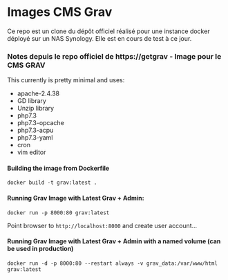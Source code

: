 # Images CMS Grav

Ce repo est un clone du dépôt officiel réalisé pour une instance docker déployé sur un NAS Synology.
Elle est en cours de test à ce jour.

### Notes depuis le repo officiel de https://getgrav - Image pour le CMS GRAV

This currently is pretty minimal and uses:

* apache-2.4.38
* GD library
* Unzip library
* php7.3
* php7.3-opcache
* php7.3-acpu
* php7.3-yaml
* cron
* vim editor

#### Building the image from Dockerfile

```
docker build -t grav:latest .
```

#### Running Grav Image with Latest Grav + Admin:

```
docker run -p 8000:80 grav:latest
```

Point browser to `http://localhost:8000` and create user account...

#### Running Grav Image with Latest Grav + Admin with a named volume (can be used in production)

```
docker run -d -p 8000:80 --restart always -v grav_data:/var/www/html grav:latest
```
